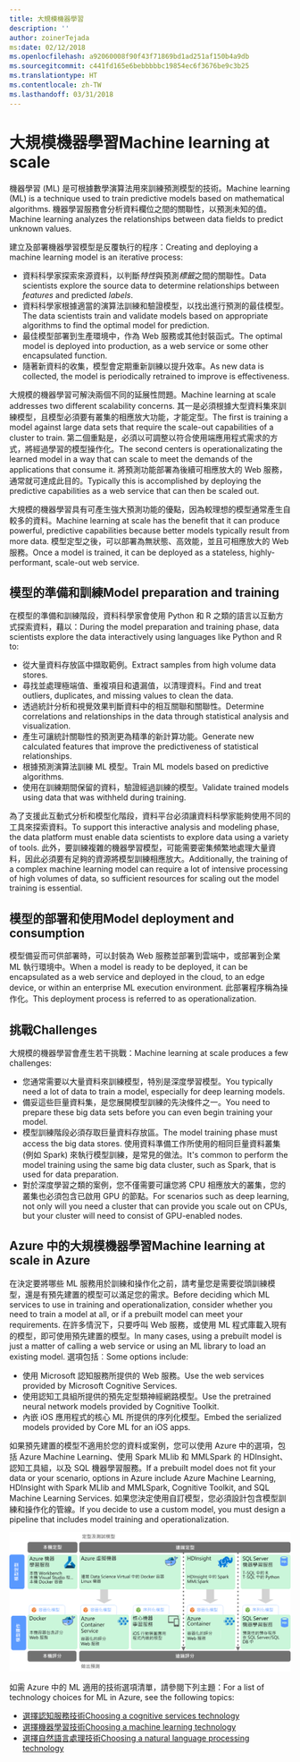 ```yaml
---
title: 大規模機器學習
description: ''
author: zoinerTejada
ms:date: 02/12/2018
ms.openlocfilehash: a92060008f90f43f71869bd1ad251af150b4a9db
ms.sourcegitcommit: c441fd165e6bebbbbbc19854ec6f3676be9c3b25
ms.translationtype: HT
ms.contentlocale: zh-TW
ms.lasthandoff: 03/31/2018
---
```

# <a name="machine-learning-at-scale"></a><span data-ttu-id="b6f78-102">大規模機器學習</span><span class="sxs-lookup"><span data-stu-id="b6f78-102">Machine learning at scale</span></span>

<span data-ttu-id="b6f78-103">機器學習 (ML) 是可根據數學演算法用來訓練預測模型的技術。</span><span class="sxs-lookup"><span data-stu-id="b6f78-103">Machine learning (ML) is a technique used to train predictive models based on mathematical algorithms.</span></span> <span data-ttu-id="b6f78-104">機器學習服務會分析資料欄位之間的關聯性，以預測未知的值。</span><span class="sxs-lookup"><span data-stu-id="b6f78-104">Machine learning analyzes the relationships between data fields to predict unknown values.</span></span>

<span data-ttu-id="b6f78-105">建立及部署機器學習模型是反覆執行的程序：</span><span class="sxs-lookup"><span data-stu-id="b6f78-105">Creating and deploying a machine learning model is an iterative process:</span></span>

* <span data-ttu-id="b6f78-106">資料科學家探索來源資料，以判斷*特性*與預測*標籤*之間的關聯性。</span><span class="sxs-lookup"><span data-stu-id="b6f78-106">Data scientists explore the source data to determine relationships between *features* and predicted *labels*.</span></span>
* <span data-ttu-id="b6f78-107">資料科學家根據適當的演算法訓練和驗證模型，以找出進行預測的最佳模型。</span><span class="sxs-lookup"><span data-stu-id="b6f78-107">The data scientists train and validate models based on appropriate algorithms to find the optimal model for prediction.</span></span>
* <span data-ttu-id="b6f78-108">最佳模型部署到生產環境中，作為 Web 服務或其他封裝函式。</span><span class="sxs-lookup"><span data-stu-id="b6f78-108">The optimal model is deployed into production, as a web service or some other encapsulated function.</span></span>
* <span data-ttu-id="b6f78-109">隨著新資料的收集，模型會定期重新訓練以提升效率。</span><span class="sxs-lookup"><span data-stu-id="b6f78-109">As new data is collected, the model is periodically retrained to improve is effectiveness.</span></span>

<span data-ttu-id="b6f78-110">大規模的機器學習可解決兩個不同的延展性問題。</span><span class="sxs-lookup"><span data-stu-id="b6f78-110">Machine learning at scale addresses two different scalability concerns.</span></span> <span data-ttu-id="b6f78-111">其一是必須根據大型資料集來訓練模型，且模型必須要有叢集的相應放大功能，才能定型。</span><span class="sxs-lookup"><span data-stu-id="b6f78-111">The first is training a model against large data sets that require the scale-out capabilities of a cluster to train.</span></span> <span data-ttu-id="b6f78-112">第二個重點是，必須以可調整以符合使用端應用程式需求的方式，將經過學習的模型操作化。</span><span class="sxs-lookup"><span data-stu-id="b6f78-112">The second centers is operationalizating the learned model in a way that can scale to meet the demands of the applications that consume it.</span></span> <span data-ttu-id="b6f78-113">將預測功能部署為後續可相應放大的 Web 服務，通常就可達成此目的。</span><span class="sxs-lookup"><span data-stu-id="b6f78-113">Typically this is accomplished by deploying the predictive capabilities as a web service that can then be scaled out.</span></span>

<span data-ttu-id="b6f78-114">大規模的機器學習具有可產生強大預測功能的優點，因為較理想的模型通常產生自較多的資料。</span><span class="sxs-lookup"><span data-stu-id="b6f78-114">Machine learning at scale has the benefit that it can produce powerful, predictive capabilities because better models typically result from more data.</span></span> <span data-ttu-id="b6f78-115">模型定型之後，可以部署為無狀態、高效能，並且可相應放大的 Web 服務。</span><span class="sxs-lookup"><span data-stu-id="b6f78-115">Once a model is trained, it can be deployed as a stateless, highly-performant, scale-out web service.</span></span> 

## <a name="model-preparation-and-training"></a><span data-ttu-id="b6f78-116">模型的準備和訓練</span><span class="sxs-lookup"><span data-stu-id="b6f78-116">Model preparation and training</span></span>

<span data-ttu-id="b6f78-117">在模型的準備和訓練階段，資料科學家會使用 Python 和 R 之類的語言以互動方式探索資料，藉以：</span><span class="sxs-lookup"><span data-stu-id="b6f78-117">During the model preparation and training phase, data scientists explore the data interactively using languages like Python and R to:</span></span>

* <span data-ttu-id="b6f78-118">從大量資料存放區中擷取範例。</span><span class="sxs-lookup"><span data-stu-id="b6f78-118">Extract samples from high volume data stores.</span></span>
* <span data-ttu-id="b6f78-119">尋找並處理極端值、重複項目和遺漏值，以清理資料。</span><span class="sxs-lookup"><span data-stu-id="b6f78-119">Find and treat outliers, duplicates, and missing values to clean the data.</span></span>
* <span data-ttu-id="b6f78-120">透過統計分析和視覺效果判斷資料中的相互關聯和關聯性。</span><span class="sxs-lookup"><span data-stu-id="b6f78-120">Determine correlations and relationships in the data through statistical analysis and visualization.</span></span>
* <span data-ttu-id="b6f78-121">產生可讓統計關聯性的預測更為精準的新計算功能。</span><span class="sxs-lookup"><span data-stu-id="b6f78-121">Generate new calculated features that improve the predictiveness of statistical relationships.</span></span>
* <span data-ttu-id="b6f78-122">根據預測演算法訓練 ML 模型。</span><span class="sxs-lookup"><span data-stu-id="b6f78-122">Train ML models based on predictive algorithms.</span></span>
* <span data-ttu-id="b6f78-123">使用在訓練期間保留的資料，驗證經過訓練的模型。</span><span class="sxs-lookup"><span data-stu-id="b6f78-123">Validate trained models using data that was withheld during training.</span></span>

<span data-ttu-id="b6f78-124">為了支援此互動式分析和模型化階段，資料平台必須讓資料科學家能夠使用不同的工具來探索資料。</span><span class="sxs-lookup"><span data-stu-id="b6f78-124">To support this interactive analysis and modeling phase, the data platform must enable data scientists to explore data using a variety of tools.</span></span> <span data-ttu-id="b6f78-125">此外，要訓練複雜的機器學習模型，可能需要密集頻繁地處理大量資料，因此必須要有足夠的資源將模型訓練相應放大。</span><span class="sxs-lookup"><span data-stu-id="b6f78-125">Additionally, the training of a complex machine learning model can require a lot of intensive processing of high volumes of data, so sufficient resources for scaling out the model training is essential.</span></span>

## <a name="model-deployment-and-consumption"></a><span data-ttu-id="b6f78-126">模型的部署和使用</span><span class="sxs-lookup"><span data-stu-id="b6f78-126">Model deployment and consumption</span></span>

<span data-ttu-id="b6f78-127">模型備妥而可供部署時，可以封裝為 Web 服務並部署到雲端中，或部署到企業 ML 執行環境中。</span><span class="sxs-lookup"><span data-stu-id="b6f78-127">When a model is ready to be deployed, it can be encapsulated as a web service and deployed in the cloud, to an edge device, or within an enterprise ML execution environment.</span></span> <span data-ttu-id="b6f78-128">此部署程序稱為操作化。</span><span class="sxs-lookup"><span data-stu-id="b6f78-128">This deployment process is referred to as operationalization.</span></span>

## <a name="challenges"></a><span data-ttu-id="b6f78-129">挑戰</span><span class="sxs-lookup"><span data-stu-id="b6f78-129">Challenges</span></span>

<span data-ttu-id="b6f78-130">大規模的機器學習會產生若干挑戰：</span><span class="sxs-lookup"><span data-stu-id="b6f78-130">Machine learning at scale produces a few challenges:</span></span>

- <span data-ttu-id="b6f78-131">您通常需要以大量資料來訓練模型，特別是深度學習模型。</span><span class="sxs-lookup"><span data-stu-id="b6f78-131">You typically need a lot of data to train a model, especially for deep learning models.</span></span>
- <span data-ttu-id="b6f78-132">備妥這些巨量資料集，是您展開模型訓練的先決條件之一。</span><span class="sxs-lookup"><span data-stu-id="b6f78-132">You need to prepare these big data sets before you can even begin training your model.</span></span>
- <span data-ttu-id="b6f78-133">模型訓練階段必須存取巨量資料存放區。</span><span class="sxs-lookup"><span data-stu-id="b6f78-133">The model training phase must access the big data stores.</span></span> <span data-ttu-id="b6f78-134">使用資料準備工作所使用的相同巨量資料叢集 (例如 Spark) 來執行模型訓練，是常見的做法。</span><span class="sxs-lookup"><span data-stu-id="b6f78-134">It's common to perform the model training using the same big data cluster, such as Spark, that is used for data preparation.</span></span> 
- <span data-ttu-id="b6f78-135">對於深度學習之類的案例，您不僅需要可讓您將 CPU 相應放大的叢集，您的叢集也必須包含已啟用 GPU 的節點。</span><span class="sxs-lookup"><span data-stu-id="b6f78-135">For scenarios such as deep learning, not only will you need a cluster that can provide you scale out on CPUs, but your cluster will need to consist of GPU-enabled nodes.</span></span>

## <a name="machine-learning-at-scale-in-azure"></a><span data-ttu-id="b6f78-136">Azure 中的大規模機器學習</span><span class="sxs-lookup"><span data-stu-id="b6f78-136">Machine learning at scale in Azure</span></span>

<span data-ttu-id="b6f78-137">在決定要將哪些 ML 服務用於訓練和操作化之前，請考量您是需要從頭訓練模型，還是有預先建置的模型可以滿足您的需求。</span><span class="sxs-lookup"><span data-stu-id="b6f78-137">Before deciding which ML services to use in training and operationalization, consider whether you need to train a model at all, or if a prebuilt model can meet your requirements.</span></span> <span data-ttu-id="b6f78-138">在許多情況下，只要呼叫 Web 服務，或使用 ML 程式庫載入現有的模型，即可使用預先建置的模型。</span><span class="sxs-lookup"><span data-stu-id="b6f78-138">In many cases, using a prebuilt model is just a matter of calling a web service or using an ML library to load an existing model.</span></span> <span data-ttu-id="b6f78-139">選項包括︰</span><span class="sxs-lookup"><span data-stu-id="b6f78-139">Some options include:</span></span> 

- <span data-ttu-id="b6f78-140">使用 Microsoft 認知服務所提供的 Web 服務。</span><span class="sxs-lookup"><span data-stu-id="b6f78-140">Use the web services provided by Microsoft Cognitive Services.</span></span>
- <span data-ttu-id="b6f78-141">使用認知工具組所提供的預先定型類神經網路模型。</span><span class="sxs-lookup"><span data-stu-id="b6f78-141">Use the pretrained neural network models provided by Cognitive Toolkit.</span></span>
- <span data-ttu-id="b6f78-142">內嵌 iOS 應用程式的核心 ML 所提供的序列化模型。</span><span class="sxs-lookup"><span data-stu-id="b6f78-142">Embed the serialized models provided by Core ML for an iOS apps.</span></span> 

<span data-ttu-id="b6f78-143">如果預先建置的模型不適用於您的資料或案例，您可以使用 Azure 中的選項，包括 Azure Machine Learning、使用 Spark MLlib 和 MMLSpark 的 HDInsight、認知工具組，以及 SQL 機器學習服務。</span><span class="sxs-lookup"><span data-stu-id="b6f78-143">If a prebuilt model does not fit your data or your scenario, options in Azure include Azure Machine Learning, HDInsight with Spark MLlib and MMLSpark, Cognitive Toolkit, and SQL Machine Learning Services.</span></span> <span data-ttu-id="b6f78-144">如果您決定使用自訂模型，您必須設計包含模型訓練和操作化的管線。</span><span class="sxs-lookup"><span data-stu-id="b6f78-144">If you decide to use a custom model, you must design a pipeline that includes model training and operationalization.</span></span> 

![Azure 中的模型選項](./images/machine-learning-model-training-and-deployment.png)

<span data-ttu-id="b6f78-146">如需 Azure 中的 ML 適用的技術選項清單，請參閱下列主題：</span><span class="sxs-lookup"><span data-stu-id="b6f78-146">For a list of technology choices for ML in Azure, see the following topics:</span></span>

- [<span data-ttu-id="b6f78-147">選擇認知服務技術</span><span class="sxs-lookup"><span data-stu-id="b6f78-147">Choosing a cognitive services technology</span></span>](../technology-choices/cognitive-services.md)
- [<span data-ttu-id="b6f78-148">選擇機器學習技術</span><span class="sxs-lookup"><span data-stu-id="b6f78-148">Choosing a machine learning technology</span></span>](../technology-choices/data-science-and-machine-learning.md)
- [<span data-ttu-id="b6f78-149">選擇自然語言處理技術</span><span class="sxs-lookup"><span data-stu-id="b6f78-149">Choosing a natural language processing technology</span></span>](../technology-choices/natural-language-processing.md)
